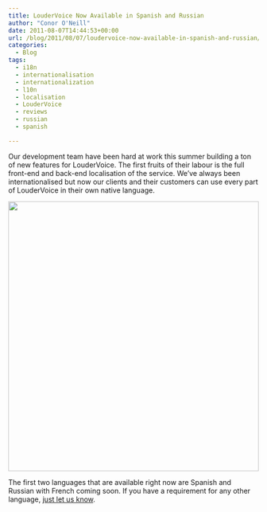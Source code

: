 ```yaml
---
title: LouderVoice Now Available in Spanish and Russian
author: "Conor O'Neill"
date: 2011-08-07T14:44:53+00:00
url: /blog/2011/08/07/loudervoice-now-available-in-spanish-and-russian/
categories:
  - Blog
tags:
  - i18n
  - internationalisation
  - internationalization
  - l10n
  - localisation
  - LouderVoice
  - reviews
  - russian
  - spanish

---
```

Our development team have been hard at work this summer building a ton of new features for LouderVoice. The first fruits of their labour is the full front-end and back-end localisation of the service. We&#8217;ve always been internationalised but now our clients and their customers can use every part of LouderVoice in their own native language.

[<img class="aligncenter size-full wp-image-2310" title="spanish2" src="http://www.loudervoice.com/wp-content/uploads/2011/08/spanish2.png" alt="" width="504" height="542" srcset="/wp-content/uploads/2011/08/spanish2.png 504w, /wp-content/uploads/2011/08/spanish2-278x300.png 278w" sizes="(max-width: 504px) 100vw, 504px" />][1]

The first two languages that are available right now are Spanish and Russian with French coming soon. If you have a requirement for any other language, [just let us know][2].

 [1]: http://www.loudervoice.com/wp-content/uploads/2011/08/spanish2.png
 [2]: http://www.loudervoice.com/ask-us/
